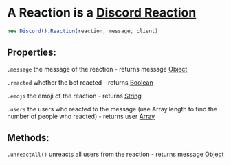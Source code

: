 # A Reaction is a [Discord Reaction](https://discord.com/developers/docs/resources/channel#reaction-object)
```js
new Discord().Reaction(reaction, message, client)
```

## Properties:

`.message` the message of the reaction - returns message [Object](https://javascript.info/object)

`.reacted` whether the bot reacted - returns [Boolean](https://javascript.info/types#boolean-logical-type)

`.emoji` the emoji of the reaction - returns [String](https://javascript.info/types#string)

`.users` the users who reacted to the message (use Array.length to find the number of people who reacted) - returns user [Array](https://javascript.info/array) 

## Methods:

`.unreactAll()` unreacts all users from the reaction - returns message [Object](https://javascript.info/object)


